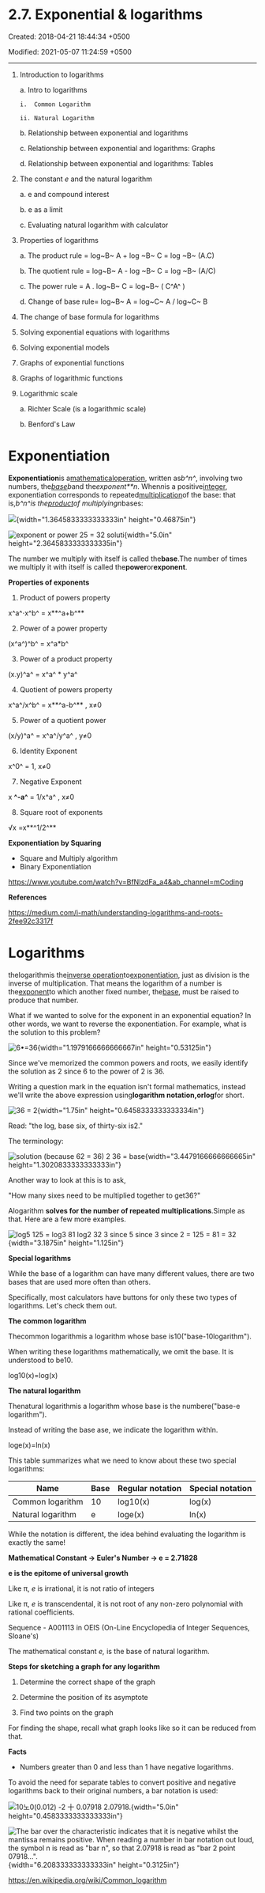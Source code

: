 # 2.7. Exponential & logarithms

Created: 2018-04-21 18:44:34 +0500

Modified: 2021-05-07 11:24:59 +0500

---

1.  Introduction to logarithms

    a.  Intro to logarithms

        i.  Common Logarithm

        ii. Natural Logarithm

    b.  Relationship between exponential and logarithms

    c.  Relationship between exponential and logarithms: Graphs

    d.  Relationship between exponential and logarithms: Tables

2.  The constant *e* and the natural logarithm

    a.  e and compound interest

    b.  e as a limit

    c.  Evaluating natural logarithm with calculator

3.  Properties of logarithms

    a.  The product rule = log~B~ A + log ~B~ C = log ~B~ (A.C)

    b.  The quotient rule = log~B~ A - log ~B~ C = log ~B~ (A/C)

    c.  The power rule = A . log~B~ C = log~B~ ( C^A^ )

    d.  Change of base rule= log~B~ A = log~C~ A / log~C~ B

4.  The change of base formula for logarithms

5.  Solving exponential equations with logarithms

6.  Solving exponential models

7.  Graphs of exponential functions

8.  Graphs of logarithmic functions

9.  Logarithmic scale

    a.  Richter Scale (is a logarithmic scale)

    b.  Benford's Law



# Exponentiation

**Exponentiation**is a[mathematical](https://en.wikipedia.org/wiki/Mathematics)[operation](https://en.wikipedia.org/wiki/Operation_(mathematics)), written as*b^n^*, involving two numbers, the[*base*](https://en.wikipedia.org/wiki/Base_(exponentiation))*b*and the*exponent**n*. When*n*is a positive[integer](https://en.wikipedia.org/wiki/Integer), exponentiation corresponds to repeated[multiplication](https://en.wikipedia.org/wiki/Multiplication)of the base: that is,*b^n^*is the[product](https://en.wikipedia.org/wiki/Product_(mathematics))of multiplying*n*bases:

![](media/2.7.-Exponential-&-logarithms-image1.png){width="1.3645833333333333in" height="0.46875in"}



![exponent or power 25 = 32 soluti ](media/2.7.-Exponential-&-logarithms-image2.png){width="5.0in" height="2.3645833333333335in"}

The number we multiply with itself is called the**base**.The number of times we multiply it with itself is called the**power**or**exponent**.



**Properties of exponents**

1.  Product of powers property

x^a^⋅x^b^ = x**^a+b^**

2.  Power of a power property

(x^a^)^b^ = x^a*b^

3.  Power of a product property

(x.y)^a^ = x^a^ * y^a^

4.  Quotient of powers property

x^a^/x^b^ = x**^a-b^** , x≠0

5.  Power of a quotient power

(x/y)^a^ = x^a^/y^a^ , y≠0

6.  Identity Exponent

x^0^ = 1, x≠0

7.  Negative Exponent

x **^-a^** = 1/x^a^ , x≠0

8.  Square root of exponents

√x =x**^1/2^**



**Exponentiation by Squaring**
-   Square and Multiply algorithm
-   Binary Exponentiation



<https://www.youtube.com/watch?v=BfNlzdFa_a4&ab_channel=mCoding>



**References**

<https://medium.com/i-math/understanding-logarithms-and-roots-2fee92c3317f>





# Logarithms

thelogarithmis the[inverse operation](https://en.wikipedia.org/wiki/Inverse_operation)to[exponentiation](https://en.wikipedia.org/wiki/Exponentiation), just as division is the inverse of multiplication. That means the logarithm of a number is the[exponent](https://en.wikipedia.org/wiki/Exponent)to which another fixed number, the[base](https://en.wikipedia.org/wiki/Base_(exponentiation)), must be raised to produce that number.



What if we wanted to solve for the exponent in an exponential equation? In other words, we want to reverse the exponentiation. For example, what is the solution to this problem?

![6•=36 ](media/2.7.-Exponential-&-logarithms-image3.png){width="1.1979166666666667in" height="0.53125in"}

Since we've memorized the common powers and roots, we easily identify the solution as 2 since 6 to the power of 2 is 36.



Writing a question mark in the equation isn't formal mathematics, instead we'll write the above expression using**logarithm notation,orlog**for short.

![36 = 2 ](media/2.7.-Exponential-&-logarithms-image4.png){width="1.75in" height="0.6458333333333334in"}

Read: "the log, base six, of thirty-six is2."

The terminology:

![solution (because 62 = 36) 2 36 = base ](media/2.7.-Exponential-&-logarithms-image5.png){width="3.4479166666666665in" height="1.3020833333333333in"}

Another way to look at this is to ask,

"How many sixes need to be multiplied together to get36?"



Alogarithm **solves for the number of repeated multiplications**.Simple as that. Here are a few more examples.

![log5 125 = log3 81 log2 32 3 since 5 since 3 since 2 = 125 = 81 = 32 ](media/2.7.-Exponential-&-logarithms-image6.png){width="3.1875in" height="1.125in"}



**Special logarithms**

While the base of a logarithm can have many different values, there are two bases that are used more often than others.



Specifically, most calculators have buttons for only these two types of logarithms. Let's check them out.



**The common logarithm**

Thecommon logarithmis a logarithm whose base is10("base-10logarithm").



When writing these logarithms mathematically, we omit the base. It is understood to be10.

log10(x)=log(x)



**The natural logarithm**

Thenatural logarithmis a logarithm whose base is the numbere("base-e logarithm").



Instead of writing the base ase, we indicate the logarithm withln.

loge(x)=ln(x)



This table summarizes what we need to know about these two special logarithms:

| **Name**          | **Base** | **Regular notation** | **Special notation** |
|-------------------|----------|----------------------|----------------------|
| Common logarithm  | 10       | log10(x)             | log(x)               |
| Natural logarithm | e        | loge(x)              | ln(x)                |

While the notation is different, the idea behind evaluating the logarithm is exactly the same!



**Mathematical Constant -> Euler's Number -> e = 2.71828**

**e is the epitome of universal growth**



Like π, *e* is irrational, it is not ratio of integers



Like π, *e* is transcendental, it is not root of any non-zero polynomial with rational coefficients.



Sequence - A001113 in OEIS (On-Line Encyclopedia of Integer Sequences, Sloane's)



The mathematical constant *e,* is the base of natural logarithm.



**Steps for sketching a graph for any logarithm**

1. Determine the correct shape of the graph

2. Determine the position of its asymptote

3. Find two points on the graph



For finding the shape, recall what graph looks like so it can be reduced from that.



**Facts**
-   Numbers greater than 0 and less than 1 have negative logarithms.

To avoid the need for separate tables to convert positive and negative logarithms back to their original numbers, a bar notation is used:

![10노0(0.012) -2 十 0.07918 2.07918. ](media/2.7.-Exponential-&-logarithms-image7.png){width="5.0in" height="0.4583333333333333in"}



![The bar over the characteristic indicates that it is negative whilst the mantissa remains positive. When reading a number in bar notation out loud, the symbol n is read as "bar n", so that 2.07918 is read as "bar 2 point 07918...". ](media/2.7.-Exponential-&-logarithms-image8.png){width="6.208333333333333in" height="0.3125in"}



<https://en.wikipedia.org/wiki/Common_logarithm>








